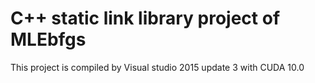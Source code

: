 # C++ static link library project of MLEbfgs

This project is compiled by Visual studio 2015 update 3 with CUDA 10.0
